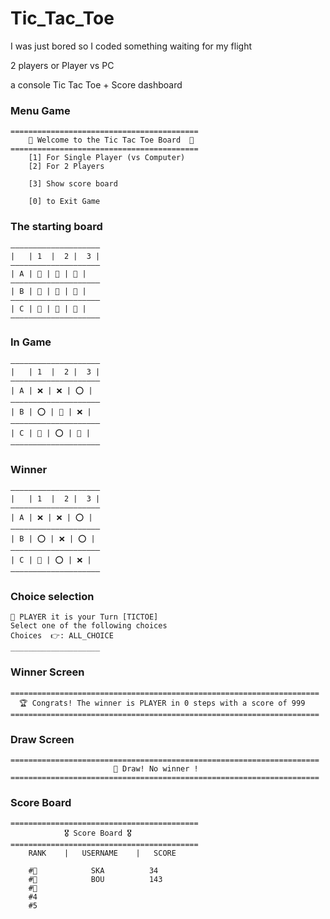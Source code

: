 # Tic_Tac_Toe

I was just bored so I coded something waiting for my flight

2 players or Player vs PC

a console Tic Tac Toe + Score dashboard

### Menu Game
```
==========================================
    👾 Welcome to the Tic Tac Toe Board  👾 
==========================================
    [1] For Single Player (vs Computer)
    [2] For 2 Players

    [3] Show score board
    
    [0] to Exit Game
```
### The starting board
```
————————————————————
|   | 1  |  2 |  3 |
————————————————————
| A | 🔲 | 🔲 | 🔲 |
————————————————————
| B | 🔲 | 🔲 | 🔲 |
————————————————————
| C | 🔲 | 🔲 | 🔲 |
————————————————————

```
### In Game
```
————————————————————
|   | 1  |  2 |  3 |
————————————————————
| A | ❌ | ❌ | ⭕️ |
————————————————————
| B | ⭕️ | 🔲 | ❌ |
————————————————————
| C | 🔲 | ⭕️ | 🔲 |
————————————————————
```
### Winner
```
————————————————————
|   | 1  |  2 |  3 |
————————————————————
| A | ❌ | ❌ | ⭕️ |
————————————————————
| B | ⭕️ | ❌ | ⭕️ |
————————————————————
| C | 🔲 | ⭕️ | ❌ |
————————————————————
```
### Choice selection
```
🤔 PLAYER it is your Turn [TICTOE]
Select one of the following choices
Choices  👉: ALL_CHOICE
____________________
```

### Winner Screen
```
=====================================================================
  🏆 Congrats! The winner is PLAYER in 0 steps with a score of 999
=====================================================================
```

### Draw Screen
```
=====================================================================
                       🥶 Draw! No winner ! 
=====================================================================
```

### Score Board
```
==========================================
            🎖️ Score Board 🎖️
==========================================
    RANK    |   USERNAME    |   SCORE
    
    #🥇            SKA          34
    #🥈            BOU          143
    #🥉                            
    #4                            
    #5                            
```